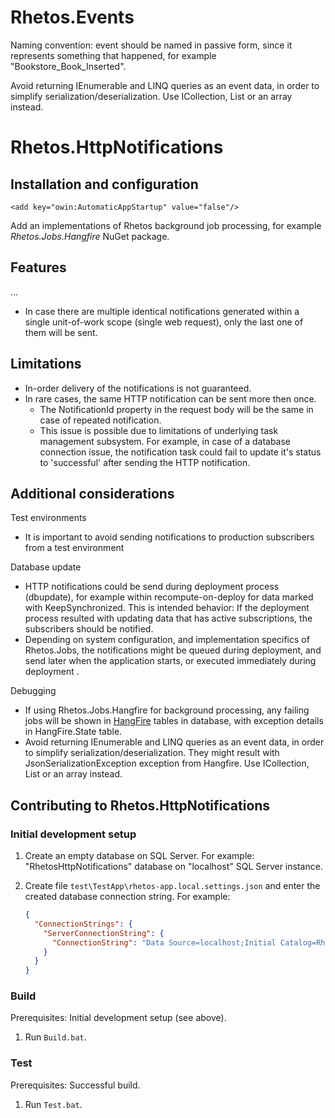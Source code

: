# Rhetos.Events

Naming convention: event should be named in passive form, since it represents something that happened, for example "Bookstore_Book_Inserted".

Avoid returning IEnumerable<T> and LINQ queries as an event data, in order to simplify serialization/deserialization.
Use ICollection<T>, List<T> or an array instead.

# Rhetos.HttpNotifications

## Installation and configuration

`<add key="owin:AutomaticAppStartup" value="false"/>`

Add an implementations of Rhetos background job processing, for example *Rhetos.Jobs.Hangfire* NuGet package.

## Features

...

* In case there are multiple identical notifications generated within a single unit-of-work scope (single web request), only the last one of them will be sent.

## Limitations

* In-order delivery of the notifications is not guaranteed.
* In rare cases, the same HTTP notification can be sent more then once.
  * The NotificationId property in the request body will be the same in case of repeated notification.
  * This issue is possible due to limitations of underlying task management subsystem. For example, in case of a database connection issue, the notification task could fail to update it's status to 'successful' after sending the HTTP notification.

## Additional considerations

Test environments

* It is important to avoid sending notifications to production subscribers from a test environment

Database update

* HTTP notifications could be send during deployment process (dbupdate),
  for example within recompute-on-deploy for data marked with KeepSynchronized.
  This is intended behavior: If the deployment process resulted with updating data that has active subscriptions,
  the subscribers should be notified.
* Depending on system configuration, and implementation specifics of Rhetos.Jobs, the notifications might be queued during deployment,
  and send later when the application starts, or executed immediately during deployment .

Debugging

* If using Rhetos.Jobs.Hangfire for background processing, any failing jobs will be shown in [HangFire](https://www.hangfire.io/) tables in database, with exception details in HangFire.State table.
* Avoid returning IEnumerable<T> and LINQ queries as an event data, in order to simplify serialization/deserialization.
  They might result with JsonSerializationException exception from Hangfire.
  Use ICollection<T>, List<T> or an array instead.

## Contributing to Rhetos.HttpNotifications

### Initial development setup

1. Create an empty database on SQL Server.
   For example: "RhetosHttpNotifications" database on "localhost" SQL Server instance.

2. Create file `test\TestApp\rhetos-app.local.settings.json` and enter the created database connection string.
   For example:

	```json
    {
      "ConnectionStrings": {
        "ServerConnectionString": {
          "ConnectionString": "Data Source=localhost;Initial Catalog=RhetosHttpNotifications;Integrated Security=SSPI;"
        }
      }
    }
	```

### Build

Prerequisites: Initial development setup (see above).

1. Run `Build.bat`.

### Test

Prerequisites: Successful build.

1. Run `Test.bat`.
